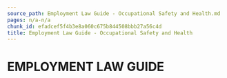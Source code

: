```yaml
---
source_path: Employment Law Guide - Occupational Safety and Health.md
pages: n/a-n/a
chunk_id: efadcef5f4b3e8a060c675b844508bbb27a56c4d
title: Employment Law Guide - Occupational Safety and Health
---
```

# EMPLOYMENT LAW GUIDE
